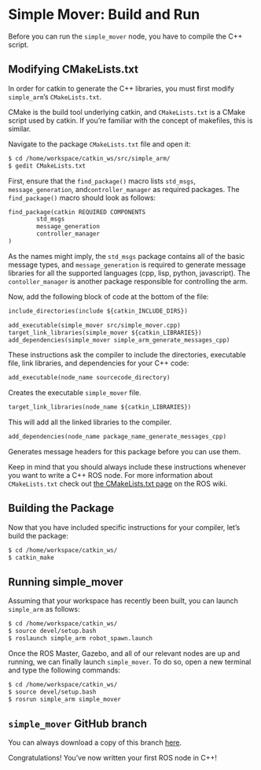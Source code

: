 # Simple Mover: Build and Run

Before you can run the `simple_mover` node, you have to compile the C++ script.

## Modifying CMakeLists.txt

In order for catkin to generate the C++ libraries, you must first modify `simple_arm`’s `CMakeLists.txt`.

CMake is the build tool underlying catkin, and `CMakeLists.txt` is a CMake script used by catkin. If you’re familiar with the concept of makefiles, this is similar.

Navigate to the package `CMakeLists.txt` file and open it:

```sh
$ cd /home/workspace/catkin_ws/src/simple_arm/
$ gedit CMakeLists.txt 
```

First, ensure that the `find_package()` macro lists `std_msgs`, `message_generation`, and`controller_manager` as required packages. The `find_package()` macro should look as follows:

```html
find_package(catkin REQUIRED COMPONENTS
        std_msgs
        message_generation
        controller_manager
)
```

As the names might imply, the `std_msgs` package contains all of the basic message types, and `message_generation` is required to generate message libraries for all the supported languages (cpp, lisp, python, javascript). The `contoller_manager` is another package responsible for controlling the arm.

Now, add the following block of code at the bottom of the file:

```html
include_directories(include ${catkin_INCLUDE_DIRS})

add_executable(simple_mover src/simple_mover.cpp)
target_link_libraries(simple_mover ${catkin_LIBRARIES})
add_dependencies(simple_mover simple_arm_generate_messages_cpp)
```

These instructions ask the compiler to include the directories, executable file, link libraries, and dependencies for your C++ code:

```html
add_executable(node_name sourcecode_directory)
```

Creates the executable `simple_mover` file.

```html
target_link_libraries(node_name ${catkin_LIBRARIES})
```

This will add all the linked libraries to the compiler.

```html
add_dependencies(node_name package_name_generate_messages_cpp)
```

Generates message headers for this package before you can use them.

Keep in mind that you should always include these instructions whenever you want to write a C++ ROS node. For more information about `CMakeLists.txt` check out [the CMakeLists.txt page](http://wiki.ros.org/catkin/CMakeLists.txt) on the ROS wiki.

## Building the Package

Now that you have included specific instructions for your compiler, let’s build the package:

```sh
$ cd /home/workspace/catkin_ws/
$ catkin_make
```

## Running simple_mover

Assuming that your workspace has recently been built, you can launch `simple_arm` as follows:

```sh
$ cd /home/workspace/catkin_ws/
$ source devel/setup.bash
$ roslaunch simple_arm robot_spawn.launch
```

Once the ROS Master, Gazebo, and all of our relevant nodes are up and running, we can finally launch `simple_mover`. To do so, open a new terminal and type the following commands:

```sh
$ cd /home/workspace/catkin_ws/
$ source devel/setup.bash
$ rosrun simple_arm simple_mover
```



## `simple_mover` GitHub branch

You can always download a copy of this branch [here](https://github.com/udacity/RoboND-simple_arm/tree/simple_mover).

Congratulations! You’ve now written your first ROS node in C++!